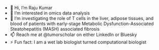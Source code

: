 - 👋 Hi, I’m Raju Kumar
- 👀 I’m interested in omics data analysis
- 🌱 I’m investigating the role of T cells in the liver, adipose tissues, and blood of patients with early-stage Metabolic Dysfunction-Associated Steatohepatitis (MASH) associated fibrosis
- 📫 Reach me at @tumorscholar on either LinkedIn or Bluesky 
- ⚡ Fun fact: I am a wet lab biologist turned computational biologist

<!---
tumorscholar/tumorscholar is a ✨ special ✨ repository because its `README.md` (this file) appears on your GitHub profile.
You can click the Preview link to take a look at your changes.
--->
